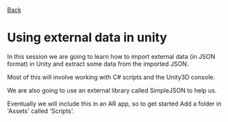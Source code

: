 [Back](https://uwetom.github.io/media-production-worksheets)

# Using external data in unity 
In this session we are going to learn how to import external data (in JSON format) in Unity and extract  some data from the imported JSON.  

Most of this will involve working with C# scripts and the Unity3D console.

We are also going to use an external library called SimpleJSON to help us.

Eventually we will include this in an AR app, so to get started 
Add a folder in 'Assets' called 'Scripts'.
<!--stackedit_data:
eyJoaXN0b3J5IjpbNDQwOTAyNTI1LDE2MjE4NDI2NjcsLTE0OD
U5NDIyMTRdfQ==
-->